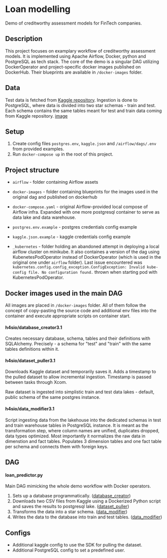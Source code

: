# Loan modelling
Demo of creditworthy assessment models for FinTech companies.

## Description
This project focuses on examplary workflow of creditworthy assessment models. It is implemented using Apache Airflow, Docker, python and PostgreSQL as tech stack. The core of the demo is a singular DAG utilizing DockerOperator and project-specific docker images published on DockerHub. Their blueprints are available in `/docker-images` folder.


## Data
Test data is fetched from [Kaggle repository](https://www.kaggle.com/datasets/vikasukani/loan-eligible-dataset). Ingestion is done to PostgreSQL, where data is divided into two star schemas - train and test. Each schema contains the same tables meant for test and train data coming from Kaggle repository.
[image](/assets/erd.png) 


## Setup
1. Create config files `postgres.env`, `kaggle.json` and `/airflow/dags/.env` from provided examples.
2. Run `docker-compose up` in the root of this project. 

## Project structure
- `airflow` - folder containing Airflow assets
- `docker-images` - folder containing blueprints for the images used in the original dag and published on dockerhub
- `docker-compose.yaml` - original Airflow-provided local compose of Airflow infra. Expanded with one more postgresql container to serve as data lake and data warehouse.

- `postgres.env.example` - postgres credentials config example
- `kaggle.json.example` - kaggle credentials config example
- `_kubernetes` - folder holding an abandoned attempt in deploying a local airflow cluster on minikube. It also containes a version of the dag using KubenetesPodOperator instead of DockerOperator (which is used in the original one under `airflow` folder). Last issue encountered was `kubernetes.config.config_exception.ConfigException: Invalid kube-config file. No configuration found.` thrown when starting pod with KubernetesPodOperator.

## Docker images used in the main DAG
All images are placed in `/docker-images` folder. All of them follow the concept of copy-pasting the source code and additional env files into the container and execute appropriate scripts on container start.

#### h4sio/database_creator3.1
Creates necessary database, schema, tables and their definitions with SQLAlchemy. Precisely - a schema for "test" and "train" with the same tables definitions within it.

#### h4sio/dataset_puller3.1
Downloads Kaggle dataset and temporarily saves it. Adds a timestamp to the pulled dataset to allow incremental ingestion. Timestamp is passed between tasks through Xcom.

Raw dataset is ingested into simplistic train and test data lakes - default, public schema of the same postgres instance. 

#### h4sio/data_modifier3.1
Script ingesting data from the lakehouse into the dedicated schemas in test and train warehouse tables in PostgreSQL instance. It is meant as the transformation step, where column names are unified, duplicates dropped, data types optimized. Most importantly it normalizes the raw data in dimenstion and fact tables. Populates 3 dimension tables and one fact table per schema and connects them with foreign keys. 

## DAG
#### loan_predictor.py
Main DAG mimicking the whole demo workflow with Docker operators. 
1. Sets up a database programmatically. ([database_creator](#h4siodatabase_creator31))
2. Downloads two CSV files from Kaggle using a Dockerized Python script and saves the results to postgresql lake. ([dataset_puller](#h4siodataset_puller31))
3. Transforms the data into a star schema. ([data_modifier](#h4siodata_modifier31))
4. Writes the data to the database into train and test tables. ([data_modifier](#h4siodata_modifier31))

## Configs
- Additional kaggle config to use the SDK for pulling the dataset.
- Additional PostgreSQL config to set a predefined user.
